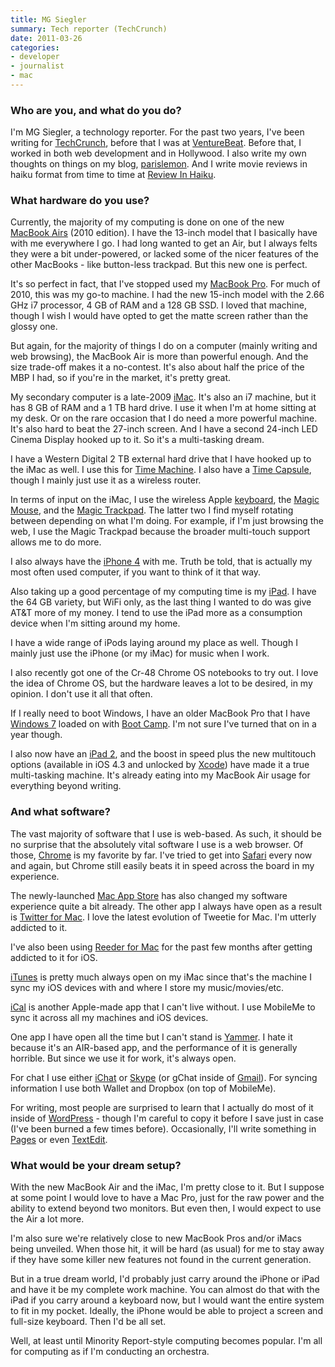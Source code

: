 ```yaml
---
title: MG Siegler
summary: Tech reporter (TechCrunch)
date: 2011-03-26
categories:
- developer
- journalist
- mac
---
```


### Who are you, and what do you do?

I'm MG Siegler, a technology reporter. For the past two years, I've been writing for [TechCrunch](http://techcrunch.com/ "A tech news site."), before that I was at [VentureBeat](http://venturebeat.com/ "A tech news site."). Before that, I worked in both web development and in Hollywood. I also write my own thoughts on things on my blog, [parislemon](http://parislemon.com/ "MG's website."). And I write movie reviews in haiku format from time to time at [Review In Haiku](http://reviewinhaiku.com/ "Film reviews in haiku format.").

### What hardware do you use?

Currently, the majority of my computing is done on one of the new [MacBook Airs][macbook-air] (2010 edition). I have the 13-inch model that I basically have with me everywhere I go. I had long wanted to get an Air, but I always felts they were a bit under-powered, or lacked some of the nicer features of the other MacBooks - like button-less trackpad. But this new one is perfect.

It's so perfect in fact, that I've stopped used my [MacBook Pro][macbook-pro]. For much of 2010, this was my go-to machine. I had the new 15-inch model with the 2.66 GHz i7 processor, 4 GB of RAM and a 128 GB SSD. I loved that machine, though I wish I would have opted to get the matte screen rather than the glossy one. 

But again, for the majority of things I do on a computer (mainly writing and web browsing), the MacBook Air is more than powerful enough. And the size trade-off makes it a no-contest. It's also about half the price of the MBP I had, so if you're in the market, it's pretty great.

My secondary computer is a late-2009 [iMac][]. It's also an i7 machine, but it has 8 GB of RAM and a 1 TB hard drive. I use it when I'm at home sitting at my desk. Or on the rare occasion that I do need a more powerful machine. It's also hard to beat the 27-inch screen. And I have a second 24-inch LED Cinema Display hooked up to it. So it's a multi-tasking dream.

I have a Western Digital 2 TB external hard drive that I have hooked up to the iMac as well. I use this for [Time Machine][time-machine]. I also have a [Time Capsule][time-capsule], though I mainly just use it as a wireless router. 

In terms of input on the iMac, I use the wireless Apple [keyboard][], the [Magic Mouse][magic-mouse], and the [Magic Trackpad][magic-trackpad]. The latter two I find myself rotating between depending on what I'm doing. For example, if I'm just browsing the web, I use the Magic Trackpad because the broader multi-touch support allows me to do more.

I also always have the [iPhone 4][iphone-4] with me. Truth be told, that is actually my most often used computer, if you want to think of it that way.

Also taking up a good percentage of my computing time is my [iPad][]. I have the 64 GB variety, but WiFi only, as the last thing I wanted to do was give AT&T more of my money. I tend to use the iPad more as a consumption device when I'm sitting around my home. 

I have a wide range of iPods laying around my place as well. Though I mainly just use the iPhone (or my iMac) for music when I work.

I also recently got one of the Cr-48 Chrome OS notebooks to try out. I love the idea of Chrome OS, but the hardware leaves a lot to be desired, in my opinion. I don't use it all that often.

If I really need to boot Windows, I have an older MacBook Pro that I have [Windows 7][windows-7] loaded on with [Boot Camp][boot-camp]. I'm not sure I've turned that on in a year though.

I also now have an [iPad 2][ipad-2], and the boost in speed plus the new multitouch options (available in iOS 4.3 and unlocked by [Xcode][]) have made it a true multi-tasking machine. It's already eating into my MacBook Air usage for everything beyond writing.

### And what software?

The vast majority of software that I use is web-based. As such, it should be no surprise that the absolutely vital software I use is a web browser. Of those, [Chrome][] is my favorite by far. I've tried to get into [Safari][] every now and again, but Chrome still easily beats it in speed across the board in my experience. 

The newly-launched [Mac App Store][mac-app-store] has also changed my software experience quite a bit already. The other app I always have open as a result is [Twitter for Mac][twitter-mac]. I love the latest evolution of Tweetie for Mac. I'm utterly addicted to it.

I've also been using [Reeder for Mac][reeder] for the past few months after getting addicted to it for iOS. 

[iTunes][] is pretty much always open on my iMac since that's the machine I sync my iOS devices with and where I store my music/movies/etc. 

[iCal][] is another Apple-made app that I can't live without. I use MobileMe to sync it across all my machines and iOS devices.

One app I have open all the time but I can't stand is [Yammer][]. I hate it because it's an AIR-based app, and the performance of it is generally horrible. But since we use it for work, it's always open.

For chat I use either [iChat][] or [Skype][] (or gChat inside of [Gmail][]). For syncing information I use both Wallet and Dropbox (on top of MobileMe).

For writing, most people are surprised to learn that I actually do most of it inside of [WordPress][] - though I'm careful to copy it before I save just in case (I've been burned a few times before). Occasionally, I'll write something in [Pages][] or even [TextEdit][].

### What would be your dream setup?

With the new MacBook Air and the iMac, I'm pretty close to it. But I suppose at some point I would love to have a Mac Pro, just for the raw power and the ability to extend beyond two monitors. But even then, I would expect to use the Air a lot more.

I'm also sure we're relatively close to new MacBook Pros and/or iMacs being unveiled. When those hit, it will be hard (as usual) for me to stay away if they have some killer new features not found in the current generation. 

But in a true dream world, I'd probably just carry around the iPhone or iPad and have it be my complete work machine. You can almost do that with the iPad if you carry around a keyboard now, but I would want the entire system to fit in my pocket. Ideally, the iPhone would be able to project a screen and full-size keyboard. Then I'd be all set.

Well, at least until Minority Report-style computing becomes popular. I'm all for computing as if I'm conducting an orchestra.

[boot-camp]: https://en.wikipedia.org/wiki/Boot_Camp_(software) "Software to allow Macs to run Windows natively."
[chrome]: https://www.google.com/intl/en/chrome/browser/ "A WebKit-based browser, where each tab runs in its own thread."
[gmail]: https://mail.google.com/mail/ "Web-based email."
[ical]: https://en.wikipedia.org/wiki/Calendar_(Apple) "The calendar software included with macOS."
[ichat]: https://en.wikipedia.org/wiki/IChat "An AIM/Jabber client included with Mac OS X."
[imac]: https://www.apple.com/imac/ "An all-in-one computer."
[ipad-2]: https://www.apple.com/ipad/ "A tablet device."
[ipad]: https://www.apple.com/ipad/ "A tablet device."
[iphone-4]: https://en.wikipedia.org/wiki/IPhone_4 "A smartphone."
[itunes]: https://www.apple.com/itunes/ "A jukebox application and online store."
[keyboard]: https://www.apple.com/keyboard/ "The keyboard."
[mac-app-store]: https://en.wikipedia.org/wiki/Mac_App_Store "An online store for Macintosh software."
[macbook-air]: https://www.apple.com/macbook-air/ "A very thin laptop."
[macbook-pro]: https://www.apple.com/macbook-pro/ "A laptop."
[magic-mouse]: https://en.wikipedia.org/wiki/Magic_Mouse "A multi-touch mouse."
[magic-trackpad]: https://en.wikipedia.org/wiki/Magic_Trackpad "A trackpad for desktop machines."
[pages]: https://www.apple.com/pages/ "A Mac word processor and layout tool from Apple."
[reeder]: http://madeatgloria.com/brewery/silvio/reeder "A feed client for the Mac."
[safari]: https://www.apple.com/safari/ "A fast web browser."
[skype]: https://www.skype.com/en/ "Voice and video chat software."
[textedit]: https://support.apple.com/en-us/HT2523 "A text editor included with Mac OS X."
[time-capsule]: https://www.apple.com/airport-time-capsule/ "A WiFi access point and backup system."
[time-machine]: https://en.wikipedia.org/wiki/Time_Machine_(Mac_OS) "Backup software for the masses, included with Mac OS X 10.5."
[twitter-mac]: https://itunes.apple.com/us/app/twitter/id409789998 "A Mac client for Twitter."
[windows-7]: https://en.wikipedia.org/wiki/Windows_7 "An operating system."
[wordpress]: https://wordpress.com/ "Weblog publishing software."
[xcode]: https://en.wikipedia.org/wiki/Xcode "An IDE for Mac developers."
[yammer]: https://www.yammer.com/ "An enterprise messaging platform."
